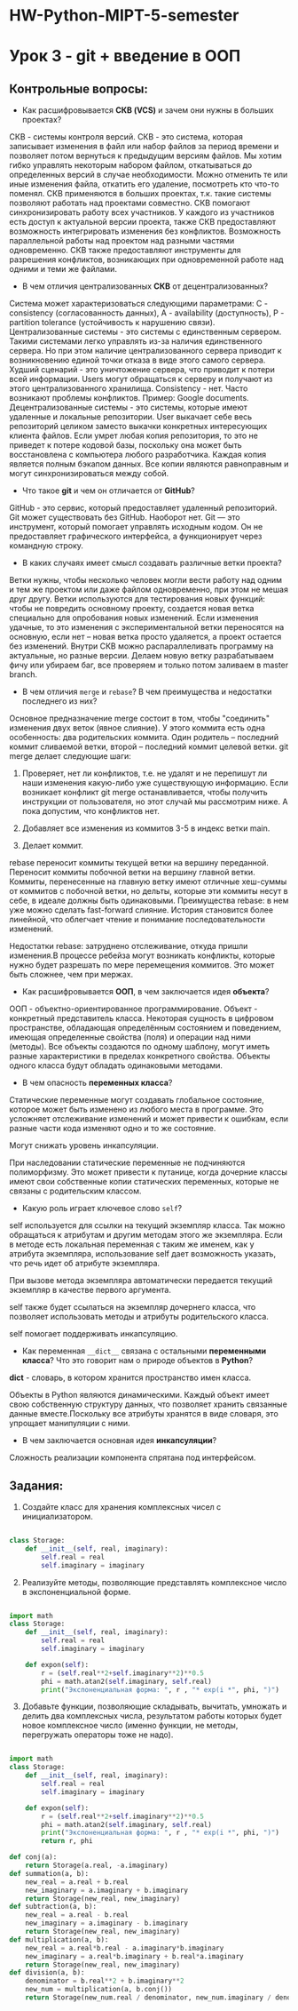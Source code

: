 # HW-Python-MIPT-5-semester
# Урок 3 - git + введение в ООП
## Контрольные вопросы:
- Как расшифровывается __СКВ (VCS)__ и зачем они нужны 
в больших проектах?

СКВ - системы контроля версий. СКВ - это система, которая записывает изменения в файл или набор файлов за период времени и позволяет потом вернуться к предыдущим версиям файлов.
Мы хотим гибко управлять некоторым набором файлом, откатываться до определенных версий в случае необходимости. Можно отменить те или иные изменения файла, откатить его удаление, посмотреть кто что-то поменял. 
СКВ применяются в больших проектах, т.к. такие системы позволяют работать над проектами совместно. СКВ помогают синхронизировать работу всех участников. У каждого из участников есть доступ к актуальной версии проекта, также СКВ предоставляют возможность интегрировать изменения без конфликтов.
Возможность параллельной работы над проектом над разными частями одновременно. СКВ также предоставляют инструменты для разрешения конфликтов, возникающих при одновременной работе над одними и теми же файлами.
- В чем отличия централизованных __СКВ__ от 
децентрализованных?

Система может характеризоваться следующими параметрами: C - consistency (согласованность данных), A - availability (доступность), P - partition tolerance (устойчивость к нарушению связи). 
Централизованные системы - это системы с единственным сервером. Такими системами легко управлять из-за наличия единственного сервера. Но при этом наличие централизованного сервера приводит к возникновению единой точки отказа в виде этого самого сервера. 
Худший сценарий - это уничтожение сервера, что приводит к потери всей информации. Users могут обращаться к серверу и получают из этого централизованного хранилища. Consistency - нет. Часто возникают проблемы конфликтов. Пример: Google documents. 
Децентрализованные системы - это системы, которые имеют удаленные и локальные репозитории.
User выкачает себе весь репозиторий целиком заместо выкачки конкретных интересующих клиента файлов. Если умрет любая копия репозитория, то это не приведет к потере кодовой базы, поскольку она может быть восстановлена с компьютера любого разработчика. Каждая копия является полным бэкапом данных.
Все копии являются равноправным и могут синхронизироваться между собой.
- Что такое __git__ и чем он отличается от __GitHub__?
  
GitHub - это сервис, который предоставляет удаленный репозиторий. Git может существовать без GitHub. Наоборот нет.
Git — это инструмент, который помогает управлять исходным кодом. Он не предоставляет графического интерфейса, а функционирует через командную строку.

- В каких случаях имеет смысл создавать различные 
ветки проекта?

Ветки нужны, чтобы несколько человек могли вести работу над одним и тем же проектом или даже файлом одновременно, при этом не мешая друг другу.
Ветки используются для тестирования новых функций: чтобы не повредить основному проекту, создается новая ветка специально для опробования новых изменений. Если изменения удачные, то это изменения с экспериментальной ветки переносятся на основную, если нет – новая ветка просто удаляется, а проект остается без изменений.
Внутри СКВ можно распараллеливать программу на актуальные, но разные версии. Делаем новую ветку разрабатываем фичу или убираем баг, все проверяем и только потом заливаем в master branch.

- В чем отличия `merge` и `rebase`? В чем 
преимущества и недостатки последнего из них?

Основное предназначение merge состоит в том, чтобы "соединить" изменения двух веток (явное слияние). 
У этого коммита есть одна особенность: два родительских коммита. Один родитель – последний коммит сливаемой ветки, второй – последний коммит целевой ветки.
git merge делает следующие шаги:
1) Проверяет, нет ли конфликтов, т.е. не удалят и не перепишут ли наши изменения какую-либо уже существующую информацию. Если возникает конфликт git merge останавливается, чтобы получить инструкции от пользователя, но этот случай мы рассмотрим ниже. А пока допустим, что конфликтов нет.
   
2) Добавляет все изменения из коммитов 3-5 в индекс ветки main.
   
3) Делает коммит.
   
rebase переносит коммиты текущей ветки на вершину переданной. Переносит коммиты побочной ветки на вершину главной ветки. Коммиты, перенесенные на главную ветку имеют отличные хеш-суммы от коммитов с побочной ветки, но дельты, которые эти коммиты несут в себе, в идеале должны быть одинаковыми.
Преимущества rebase: в нем уже можно сделать fast-forward слияние. История становится более линейной, что облегчает чтение и понимание последовательности изменений.

Недостатки rebase: затруднено отслеживание, откуда пришли изменения.В процессе ребейза могут возникать конфликты, которые нужно будет разрешать по мере перемещения коммитов. Это может быть сложнее, чем при мержах.

- Как расшифровывается __ООП__, в чем заключается идея __объекта__?
  
ООП - объектно-ориентированное программирование. Объект - конкретный представитель класса. Некоторая сущность в цифровом пространстве, обладающая определённым состоянием и поведением, имеющая определенные свойства (поля) и операции над ними (методы).
Все объекты создаются по одному шаблону, могут иметь разные характеристики в пределах конкретного свойства. Объекты одного класса будут обладать одинаковыми методами.

- В чем опасность __переменных класса__?
  
Статические переменные могут создавать глобальное состояние, которое может быть изменено из любого места в программе. Это усложняет отслеживание изменений и может привести к ошибкам, если разные части кода изменяют одно и то же состояние.

Могут снижать уровень инкапсуляции.

При наследовании статические переменные не подчиняются полиморфизму. Это может привести к путанице, когда дочерние классы имеют свои собственные копии статических переменных, которые не связаны с родительским классом.

- Какую роль играет ключевое слово `self`?
  
 self используется для ссылки на текущий экземпляр класса. Так можно обращаться к атрибутам и другим методам этого же экземпляра.
Если в методе есть локальная переменная с таким же именем, как у атрибута экземпляра, использование self дает возможность указать, что речь идет об атрибуте экземпляра.

При вызове метода экземпляра автоматически передается текущий экземпляр в качестве первого аргумента.

self также будет ссылаться на экземпляр дочернего класса, что позволяет использовать методы и атрибуты родительского класса.

self помогает поддерживать инкапсуляцию.

- Как переменная `__dict__` связана с 
остальными __переменными класса__?
Что это говорит нам о природе объектов в __Python__?

__dict__ - словарь, в котором хранится пространство имен класса.

Объекты в Python являются динамическими. Каждый объект имеет свою собственную структуру данных, что позволяет хранить связанные данные вместе.Поскольку все атрибуты хранятся в виде словаря, это упрощает манипуляции с ними. 

- В чем заключается основная идея __инкапсуляции__?
  
Сложность реализации компонента спрятана под интерфейсом.


## Задания:
1) Создайте класс для хранения комплексных чисел с инициализатором.
```python

class Storage:
    def __init__(self, real, imaginary):
        self.real = real
        self.imaginary = imaginary
```
2) Реализуйте методы, позволяющие представлять комплексное число в 
экспоненциальной форме.
```python

import math
class Storage:
    def __init__(self, real, imaginary):
        self.real = real
        self.imaginary = imaginary

    def expon(self):
        r = (self.real**2+self.imaginary**2)**0.5
        phi = math.atan2(self.imaginary, self.real)
        print("Экспоненциальная форма: ", r , "* exp(i *", phi, ")")
```

3) Добавьте функции, позволяющие складывать, вычитать, 
умножать и делить два комплексных числа, результатом работы 
которых будет новое комплексное число (именно функции, не методы, 
перегружать операторы тоже не надо).
```python

import math
class Storage:
    def __init__(self, real, imaginary):
        self.real = real
        self.imaginary = imaginary

    def expon(self):
        r = (self.real**2+self.imaginary**2)**0.5
        phi = math.atan2(self.imaginary, self.real)
        print("Экспоненциальная форма: ", r , "* exp(i *", phi, ")")
        return r, phi

def conj(a):
    return Storage(a.real, -a.imaginary)
def summation(a, b):
    new_real = a.real + b.real
    new_imaginary = a.imaginary + b.imaginary
    return Storage(new_real, new_imaginary)
def subtraction(a, b):
    new_real = a.real - b.real
    new_imaginary = a.imaginary - b.imaginary
    return Storage(new_real, new_imaginary)
def multiplication(a, b):
    new_real = a.real*b.real - a.imaginary*b.imaginary
    new_imaginary = a.real*b.imaginary + b.real*a.imaginary
    return Storage(new_real, new_imaginary)
def division(a, b):
    denominator = b.real**2 + b.imaginary**2
    new_num = multiplication(a, b.conj())
    return Storage(new_num.real / denominator, new_num.imaginary / denominator)
```
